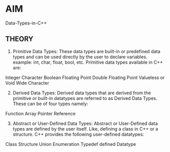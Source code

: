 # **AIM**
Data-Types-in-C++

## **THEORY**
1. Primitive Data Types: These data types are built-in or predefined data types and can be used directly by the user to declare variables. example: int, char, float, bool, etc. Primitive data types available in C++ are: 

Integer
Character
Boolean
Floating Point
Double Floating Point
Valueless or Void
Wide Character

2. Derived Data Types: Derived data types that are derived from the primitive or built-in datatypes are referred to as Derived Data Types. These can be of four types namely: 

Function
Array
Pointer
Reference

3. Abstract or User-Defined Data Types: Abstract or User-Defined data types are defined by the user itself. Like, defining a class in C++ or a structure. C++ provides the following user-defined datatypes:  

Class
Structure
Union
Enumeration
Typedef defined Datatype
